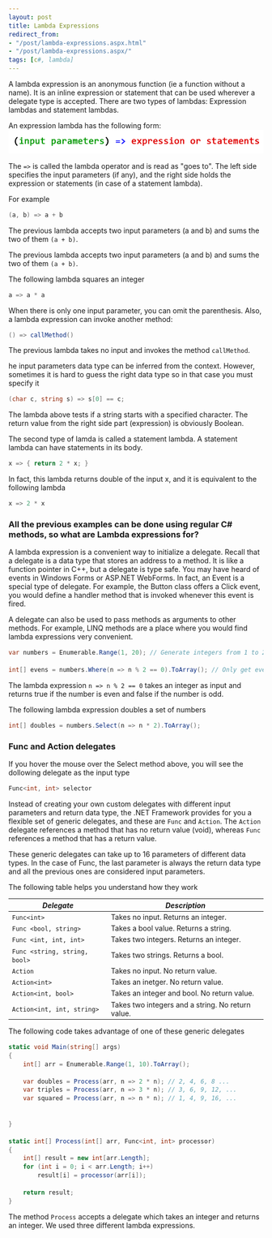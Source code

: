 ```yaml
---
layout: post
title: Lambda Expressions
redirect_from:
- "/post/lambda-expressions.aspx.html"
- "/post/lambda-expressions.aspx/"
tags: [c#, lambda]
---
```

A lambda expression is an anonymous function (ie a function without a name). It is an inline expression or statement that can be used wherever a delegate type is accepted. There are two types of lambdas: Expression lambdas and statement lambdas.

An expression lambda has the following form:
![](/images/posts/archived/lambda-expressions-1.png)

The `=>` is called the lambda operator and is read as "goes to". The left side specifies the input parameters (if any), and the right side holds the expression or statements (in case of a statement lambda).

For example
```csharp
(a, b) => a + b
```

The previous lambda accepts two input parameters (a and b) and sums the two of them `(a + b)`.

The previous lambda accepts two input parameters (a and b) and sums the two of them `(a + b)`.

The following lambda squares an integer

```csharp
a => a * a
```

When there is only one input parameter, you can omit the parenthesis. Also, a lambda expression can invoke another method:

```csharp
() => callMethod()
```

The previous lambda takes no input and invokes the method `callMethod`.

he input parameters data type can be inferred from the context. However, sometimes it is hard to guess the right data type so in that case you must specify it

```csharp
(char c, string s) => s[0] == c;
```

The lambda above tests if a string starts with a specified character. The return value from the right side part (expression) is obviously Boolean.

The second type of lamda is called a statement lambda. A statement lambda can have statements in its body.

```csharp
x => { return 2 * x; }    
```

In fact, this lambda returns double of the input x, and it is equivalent to the following lambda

```csharp
x => 2 * x          
```

### All the previous examples can be done using regular C# methods, so what are Lambda expressions for?

A lambda expression is a convenient way to initialize a delegate. Recall that a delegate is a data type that stores an address to a method. It is like a function pointer in C++, but a delegate is type safe. You may have heard of events in Windows Forms or ASP.NET WebForms. In fact, an Event is a special type of delegate. For example, the Button class offers a Click event, you would define a handler method that is invoked whenever this event is fired.

A delegate can also be used to pass methods as arguments to other methods. For example, LINQ methods are a place where you would find lambda expressions very convenient.

```csharp
var numbers = Enumerable.Range(1, 20); // Generate integers from 1 to 20
 
int[] evens = numbers.Where(n => n % 2 == 0).ToArray(); // Only get even integers only         
```

The lambda expression `n => n % 2 == 0` takes an integer as input and returns true if the number is even and false if the number is odd.

The following lambda expression doubles a set of numbers

```csharp
int[] doubles = numbers.Select(n => n * 2).ToArray();
```

### Func and Action delegates

If you hover the mouse over the Select method above, you will see the dollowing delegate as the input type

```csharp
Func<int, int> selector
```

Instead of creating your own custom delegates with different input parameters and return data type, the .NET Framework provides for you a flexible set of generic delegates, and these are `Func` and `Action`. The `Action` delegate references a method that has no return value (void), whereas `Func` references a method that has a return value.

These generic delegates can take up to 16 parameters of different data types. In the case of Func, the last parameter is always the return data type and all the previous ones are considered input parameters.

The following table helps you understand how they work

|*Delegate*|*Description*|
|----------|--------------|
|`Func<int>`  |Takes no input. Returns an integer.|
|`Func <bool, string>`| Takes a bool value. Returns a string.|
|`Func <int, int, int>`|Takes two integers. Returns an integer.|
|`Func <string, string, bool>`|Takes two strings. Returns a bool.|
|`Action`|Takes no input. No return value.|
|`Action<int>`|Takes an inetger. No return value.|
|`Action<int, bool>`|Takes an integer and bool. No return value.|
|`Action<int, int, string>`|Takes two integers and a string. No return value.|



The following code takes advantage of one of these generic delegates

```csharp
static void Main(string[] args)
{
    int[] arr = Enumerable.Range(1, 10).ToArray();
 
    var doubles = Process(arr, n => 2 * n); // 2, 4, 6, 8 ...
    var triples = Process(arr, n => 3 * n); // 3, 6, 9, 12, ...
    var squared = Process(arr, n => n * n); // 1, 4, 9, 16, ...
 
 
}
 
static int[] Process(int[] arr, Func<int, int> processor)
{
    int[] result = new int[arr.Length];
    for (int i = 0; i < arr.Length; i++)
        result[i] = processor(arr[i]); 
 
    return result;
}
```
The method `Process` accepts a delegate which takes an integer and returns an integer. We used three different lambda expressions.